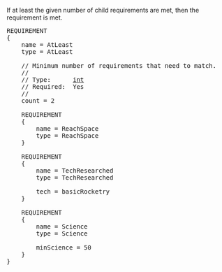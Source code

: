 If at least the given number of child requirements are met, then the requirement is met.

<pre>
REQUIREMENT
{
    name = AtLeast
    type = AtLeast

    // Minimum number of requirements that need to match.
    //
    // Type:      <a href="Numeric-Type">int</a>
    // Required:  Yes
    //
    count = 2

    REQUIREMENT
    {
        name = ReachSpace
        type = ReachSpace
    }

    REQUIREMENT
    {
        name = TechResearched
        type = TechResearched

        tech = basicRocketry
    }

    REQUIREMENT
    {
        name = Science
        type = Science

        minScience = 50
    }
}
</pre>

